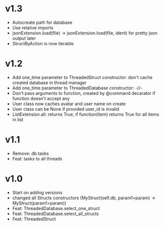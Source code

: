 # v1.3
- Autocreate path for database
- Use relative imports
- jsonExtension.load(file) -> jsonExtension.load(file, ident) for pretty json output later
- StructByAction is now iterable

# v1.2
- Add one_time parameter to ThreadedStruct constructor: don't cache created database in thread manager 
- Add one_time parameter to ThreadedDatabase constructor: -//-
- Don't pass arguments to function, created by @command decarator if function doesn't accept any
- User class now caches avatar and user name on create
- User class can be None if provided user_id is invalid
- ListExtension.all: returns True, if function(item) returns True for all items in list

# v1.1
- Remove: db.tasks
- Feat: tasks to all threads

# v1.0
- Start on adding versions
- changed all Structs constructors (MyStruct(self.db, param1=param) -> MyStruct(param1=param))
- Feat: ThreadedDatabase.select_one_struct
- Feat: ThreadedDatabase.select_all_structs
- Feat: ThreadedStruct